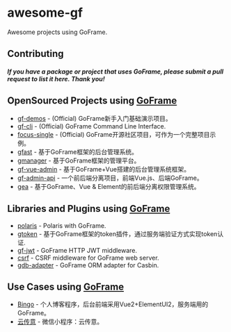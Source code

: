 # awesome-gf
Awesome projects using GoFrame.

## Contributing

#### *If you have a package or project that uses GoFrame, please submit a pull request to list it here. Thank you!*


## OpenSourced Projects using [GoFrame](https://github.com/gogf/gf)



- [gf-demos](https://github.com/gogf/gf-demos) - (Official) GoFrame新手入门基础演示项目。
- [gf-cli](https://github.com/gogf/gf-cli) - (Official) GoFrame Command Line Interface.
- [focus-single](https://github.com/gogf/focus-single) - (Official) GoFrame开源社区项目，可作为一个完整项目示例。
- [gfast](https://github.com/tiger1103/gfast) - 基于GoFrame框架的后台管理系统。
- [gmanager](https://github.com/goflyfox/gmanager) - 基于GoFrame框架的管理平台。
- [gf-vue-admin](https://gf-vue-admin.com/) - 基于GoFrame+Vue搭建的后台管理系统框架。
- [gf-admin-api](https://github.com/jangworn/gf-admin-api) - 一个前后端分离项目，前端Vue.js、后端GoFrame。
- [gea](https://github.com/1307super/gea) - 基于GoFrame、Vue & Element的前后端分离权限管理系统。


## Libraries and Plugins using [GoFrame](https://github.com/gogf/gf)

- [polaris](https://github.com/gogf/polaris) - Polaris with GoFrame.
- [gtoken](https://github.com/goflyfox/gtoken) - 基于GoFrame框架的token插件，通过服务端验证方式实现token认证.
- [gf-jwt](https://github.com/gogf/gf-jwt) - GoFrame HTTP JWT middleware.
- [csrf](https://github.com/gogf/csrf) - CSRF middleware for GoFrame web server.
- [gdb-adapter](https://github.com/vance-liu/gdb-adapter) - GoFrame ORM adapter for Casbin.


## Use Cases using [GoFrame](https://github.com/gogf/gf)


- [Bingo](https://www.liming.me) - 个人博客程序，后台前端采用Vue2+ElementUI2，服务端用的GoFrame。
- [云传意](https://homeapp.top/) - 微信小程序：云传意。
